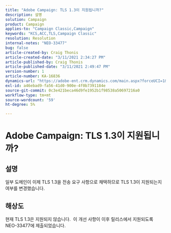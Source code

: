```yaml
---
title: "Adobe Campaign: TLS 1.3이 지원됩니까?"
description: 설명
solution: Campaign
product: Campaign
applies-to: "Campaign Classic,Campaign"
keywords: "KCS,ACC,TLS,Campaign Classic"
resolution: Resolution
internal-notes: "NEO-33477"
bug: false
article-created-by: Craig Thonis
article-created-date: "3/11/2021 2:34:27 PM"
article-published-by: Craig Thonis
article-published-date: "3/11/2021 2:49:47 PM"
version-number: 1
article-number: KA-16836
dynamics-url: "https://adobe-ent.crm.dynamics.com/main.aspx?forceUCI=1&pagetype=entityrecord&etn=knowledgearticle&id=438996dd-7682-eb11-a812-000d3a3b2c6b"
exl-id: a46ebad9-fa56-41d0-900e-4f0b7391184e
source-git-commit: 0c3e421beca46d9fe1952b1f98538a50697216a0
workflow-type: tm+mt
source-wordcount: '59'
ht-degree: 5%

---
```


# Adobe Campaign: TLS 1.3이 지원됩니까?

## 설명


일부 도메인이 이제 TLS 1.3을 전송 요구 사항으로 채택하므로 TLS 1.3이 지원되는지 여부를 변경했습니다.


## 해상도


현재 TLS 1.3은 지원되지 않습니다.  이 개선 사항이 이후 릴리스에서 지원되도록 NEO-33477에 제출되었습니다.
